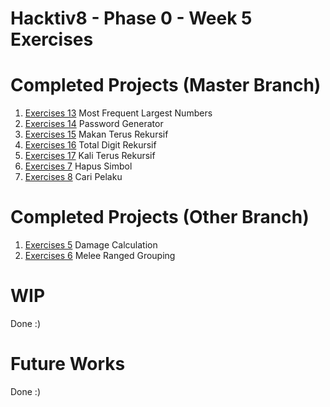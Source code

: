 # Hacktiv8 - Phase 0 - Week 5 Exercises

# Completed Projects (Master Branch)
1. [Exercises 13](../master/exercise-13.js) Most Frequent Largest Numbers
2. [Exercises 14](../master/exercise-14.js) Password Generator
3. [Exercises 15](../master/exercise-15.js) Makan Terus Rekursif
4. [Exercises 16](../master/exercise-16.js) Total Digit Rekursif
5. [Exercises 17](../master/exercise-17.js) Kali Terus Rekursif
6. [Exercises 7](../master/exercise-07.js) Hapus Simbol
7. [Exercises 8](../master/exercise-08.js) Cari Pelaku

# Completed Projects (Other Branch)
1. [Exercises 5](../branched/exercise-05.js) Damage Calculation
2. [Exercises 6](../branched/exercise-06.js) Melee Ranged Grouping

# WIP
Done :)

# Future Works
Done :)